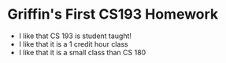 # Griffin's First CS193 Homework
- I like that CS 193 is student taught!
- I like that it is a 1 credit hour class
- I like that it is a small class than CS 180

